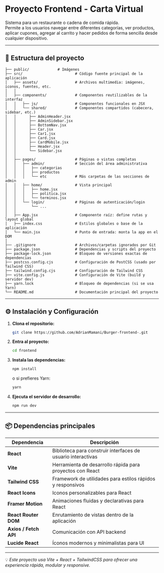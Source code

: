 # Proyecto Frontend - Carta Virtual

Sistema para un restaurante o cadena de comida rápida.  
Permite a los usuarios navegar entre diferentes categorías, ver productos, aplicar cupones, agregar al carrito y hacer pedidos de forma sencilla desde cualquier dispositivo.

---

## 🧱 Estructura del proyecto

```
├── public/             # Imágenes
├── src/                        # Código fuente principal de la aplicación
│   ├── assets/                 # Archivos multimedia: imágenes, íconos, fuentes, etc.
│   │
│   ├── components/             # Componentes reutilizables de la interfaz
│   │   ├── js/                 # Componentes funcionales en JSX
│   │   └── shared/             # Componentes compartidos (cabecera, sidebar, etc.)
│   │      ├── AdminHeader.jsx
│   │      ├── AdminSidebar.jsx
│   │      ├── BottomNav.jsx
│   │      ├── Car.jsx
│   │      ├── Car1.jsx
│   │      ├── Card.jsx
│   │      ├── CardMobile.jsx
│   │      ├── Header.jsx
│   │      └── Sidebar.jsx
│   │
│   ├── pages/                  # Páginas o vistas completas
│   │   ├── admin/              # Sección del área administrativa
│   │   │   ├── categorias
│   │   │   ├── productos
│   │   │   └── etc             # Más carpetas de las secciones de admin
│   │   ├── home/               # Vista principal
│   │   │   ├── home.jsx
│   │   │   ├── politica.jsx
│   │   │   └── terminos.jsx
│   │   └── login/              # Páginas de autenticación/login
│   │       └── ...             
│   │
│   ├── App.jsx                 # Componente raíz: define rutas y layout global
│   ├── index.css               # Estilos globales o base de la aplicación
│   └── main.jsx                # Punto de entrada: monta la app en el DOM
│
├── .gitignore                  # Archivos/carpetas ignorados por Git
├── package.json                # Dependencias y scripts del proyecto
├── package-lock.json           # Bloqueo de versiones exactas de dependencias
├── postcss.config.cjs          # Configuración de PostCSS (usado por Tailwind CSS)
├── tailwind.config.cjs         # Configuración de Tailwind CSS
├── vite.config.js              # Configuración de Vite (build y servidor dev)
├── yarn.lock                   # Bloqueo de dependencias (si se usa Yarn)
└── README.md                   # Documentación principal del proyecto
```

---

## ⚙️ Instalación y Configuración

1. **Clona el repositorio:**
   ```bash
   git clone https://github.com/AdrianMamani/Burger-frontend-.git
   ```

2. **Entra al proyecto:**
   ```bash
   cd frontend
   ```

3. **Instala las dependencias:**
   ```bash
   npm install
   ```
   o si prefieres Yarn:
   ```bash
   yarn
   ```

4. **Ejecuta el servidor de desarrollo:**
   ```bash
   npm run dev
   ```

---

## 📦 Dependencias principales

| Dependencia | Descripción |
|--------------|-------------|
| **React** | Biblioteca para construir interfaces de usuario interactivas |
| **Vite** | Herramienta de desarrollo rápida para proyectos con React |
| **Tailwind CSS** | Framework de utilidades para estilos rápidos y responsivos |
| **React Icons** | Iconos personalizables para React |
| **Framer Motion** | Animaciones fluidas y declarativas para React |
| **React Router DOM** | Enrutamiento de vistas dentro de la aplicación |
| **Axios / Fetch API** | Comunicación con API backend |
| **Lucide React** | Íconos modernos y minimalistas para UI |

---

💡 *Este proyecto usa Vite + React + TailwindCSS para ofrecer una experiencia rápida, modular y responsive.*
